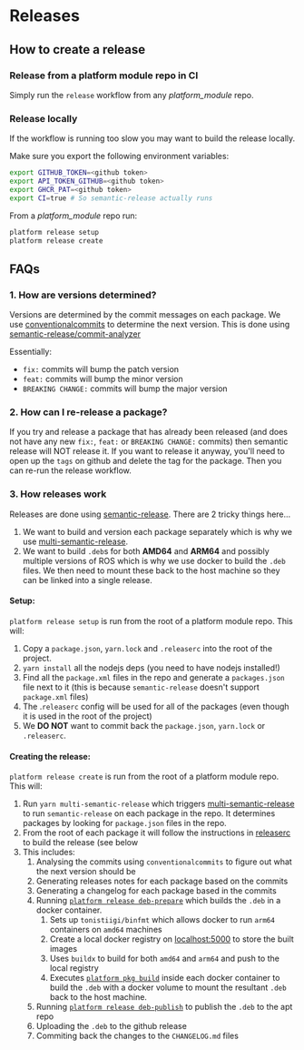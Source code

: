 # Releases

## How to create a release

### Release from a platform module repo in CI

Simply run the `release` workflow from any *platform_module* repo.

### Release locally

If the workflow is running too slow you may want to build the release locally.

Make sure you export the following environment variables:

```bash
export GITHUB_TOKEN=<github token>
export API_TOKEN_GITHUB=<github token>
export GHCR_PAT=<github token>
export CI=true # So semantic-release actually runs
```

From a *platform_module* repo run:

```bash
platform release setup
platform release create
```

## FAQs

### 1. How are versions determined?

Versions are determined by the commit messages on each package. We use [conventionalcommits](https://www.conventionalcommits.org/en/v1.0.0/) to determine the next version. This is done using [semantic-release/commit-analyzer](https://github.com/semantic-release/commit-analyzer)

Essentially:
* `fix:` commits will bump the patch version
* `feat:` commits will bump the minor version
* `BREAKING CHANGE:` commits will bump the major version

### 2. How can I re-release a package?

If you try and release a package that has already been released (and does not have any new `fix:`, `feat:` or `BREAKING CHANGE:` commits) then semantic release will NOT release it. If you want to release it anyway, you'll need to open up the `tags` on github and delete the tag for the package. Then you can re-run the release workflow.

### 3. How releases work

Releases are done using [semantic-release](https://github.com/semantic-release/semantic-release). There are 2 tricky things here...
1. We want to build and version each package separately which is why we use [multi-semantic-release](https://github.com/qiwi/multi-semantic-release).
2. We want to build `.deb`s for both **AMD64** and **ARM64** and possibly multiple versions of ROS which is why we use docker to build the `.deb` files. We then need to mount these back to the host machine so they can be linked into a single release.


#### Setup:
`platform release setup` is run from the root of a platform module repo. This will:

1. Copy a `package.json`, `yarn.lock` and `.releaserc` into the root of the project.
2. `yarn install` all the nodejs deps (you need to have nodejs installed!)
3. Find all the `package.xml` files in the repo and generate a `packages.json` file next to it (this is because `semantic-release` doesn't support `package.xml` files)
4. The .`releaserc` config will be used for all of the packages (even though it is used in the root of the project)
5. We **DO NOT** want to commit back the `package.json`, `yarn.lock` or `.releaserc`.

#### Creating the release:
`platform release create` is run from the root of a platform module repo. This will:

1. Run `yarn multi-semantic-release` which triggers [multi-semantic-release](https://github.com/qiwi/multi-semantic-release) to run `semantic-release` on each package in the repo. It determines packages by looking for `package.json` files in the repo.
2. From the root of each package it will follow the instructions in [releaserc](../platform_cli/groups/release.py#:~:text=releaserc) to build the release (see below
3. This includes:
   1. Analysing the commits using `conventionalcommits` to figure out what the next version should be
   2. Generating releases notes for each package based on the commits
   3. Generating a changelog for each package based in the commits
   4. Running [`platform release deb-prepare`](../platform_cli/groups/release.py#:~:text=deb_prepare) which builds the `.deb` in a docker container.
      1. Sets up `tonistiigi/binfmt` which allows docker to run `arm64` containers on `amd64` machines
      2. Create a local docker registry on [localhost:5000](http://localhost:5000) to store the built images
      3. Uses `buildx` to build for both `amd64` and `arm64` and push to the local registry
      4. Executes [`platform pkg build`](../platform_cli/groups/packaging.py#:~:text=build) inside each docker container to build the `.deb` with a docker volume to mount the resultant `.deb` back to the host machine.
   5. Running [`platform release deb-publish`](../platform_cli/groups/release.py#:~:text=deb_publish) to publish the `.deb` to the apt repo
   6. Uploading the `.deb` to the github release
   7. Commiting back the changes to the `CHANGELOG.md` files
